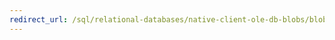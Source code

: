 ```yaml
---
redirect_url: /sql/relational-databases/native-client-ole-db-blobs/blobs-and-ole-objects?toc=%2fsql%2frelational-databases%2fnative-client-ole-db-blobs%2ftoc.json
---
```

